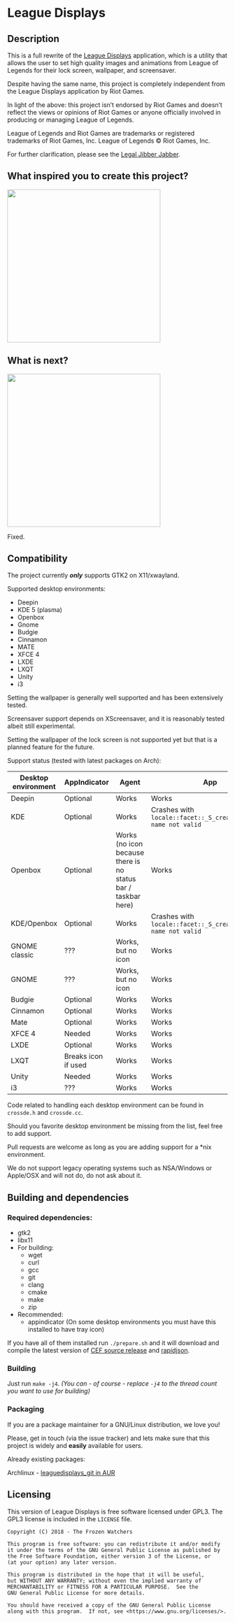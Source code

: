 # League Displays

## Description

This is a full rewrite of the [League Displays](https://na.leagueoflegends.com/en/featured/league-displays) application, which is a utility that allows the user to set high quality images and animations from League of Legends for their lock screen, wallpaper, and screensaver.

Despite having the same name, this project is completely independent from the League Displays application by Riot Games.

In light of the above: this project isn’t endorsed by Riot Games and doesn’t reflect the views or opinions of Riot Games or anyone officially involved in producing or managing League of Legends.

League of Legends and Riot Games are trademarks or registered trademarks of Riot Games, Inc. League of Legends © Riot Games, Inc.

For further clarification, please see the [Legal Jibber Jabber](https://www.riotgames.com/en/legal). 

## What inspired you to create this project?

<img src="https://i.imgur.com/VbqbvRa.gif" width="350px">

## What is next?

<img src="https://i.imgur.com/bRZmabH.jpg" width="350px">

Fixed.

## Compatibility

The project currently ***only*** supports GTK2 on X11/xwayland.

Supported desktop environments:

 * Deepin
 * KDE 5 (plasma)
 * Openbox
 * Gnome
 * Budgie
 * Cinnamon
 * MATE
 * XFCE 4
 * LXDE
 * LXQT
 * Unity
 * i3

Setting the wallpaper is generally well supported and has been extensively tested.

Screensaver support depends on XScreensaver, and it is reasonably tested albeit still experimental.

Setting the wallpaper of the lock screen is not supported yet but that is a planned feature for the future.

Support status (tested with latest packages on Arch):

| Desktop environment | AppIndicator | Agent | App | Screensaver |
|---------------------|----------------------|-------|-----|-------------|
| Deepin        | Optional | Works | Works | Works |
| KDE           | Optional | Works | Crashes with `locale::facet::_S_create_c_locale name not valid` | Works |
| Openbox       | Optional | Works (no icon because there is no status bar / taskbar here) | Works | Works |
| KDE/Openbox   | Optional | Works | Crashes with `locale::facet::_S_create_c_locale name not valid` | Works |
| GNOME classic | ??? | Works, but no icon | Works | Works |
| GNOME         | ??? | Works, but no icon | Works | Works |
| Budgie        | Optional | Works | Works | Works |
| Cinnamon      | Optional | Works | Works | Works |
| Mate          | Optional | Works | Works | Works |
| XFCE 4        | Needed | Works | Works | Works |
| LXDE          | Optional | Works | Works | Works |
| LXQT          | Breaks icon if used | Works | Works | Works |
| Unity         | Needed | Works | Works | Works |
| i3            | ??? | Works | Works | Works |

Code related to handling each desktop environment can be found in `crossde.h` and `crossde.cc`.

Should you favorite desktop environment be missing from the list, feel free to add support.

Pull requests are welcome as long as you are adding support for a *nix environment.

We do not support legacy operating systems such as NSA/Windows or Apple/OSX and will not do, do not ask about it.

## Building and dependencies

### Required dependencies:

 * gtk2
 * libx11
 * For building:
   * wget
   * curl
   * gcc
   * git
   * clang
   * cmake
   * make
   * zip
 * Recommended:
   * appindicator (On some desktop environments you must have this installed to have tray icon)

If you have all of them installed run `./prepare.sh` and it will download and compile the latest version of [CEF source release](http://opensource.spotify.com/cefbuilds/index.html) and [rapidjson](https://github.com/Tencent/rapidjson).
<br>

### Building
Just run `make -j4`. _(You can - of course - replace `-j4` to the thread count you want to use for building)_

### Packaging

If you are a package maintainer for a GNU/Linux distribution, we love you!

Please, get in touch (via the issue tracker) and lets make sure that this project is widely and **easily** available for users.

Already existing packages:

Archlinux - [leaguedisplays_git in AUR](https://aur.archlinux.org/packages/leaguedisplays-git/)

## Licensing

This version of League Displays is free software licensed under GPL3.
The GPL3 license is included in the `LICENSE` file.

    Copyright (C) 2018 - The Frozen Watchers

    This program is free software: you can redistribute it and/or modify
    it under the terms of the GNU General Public License as published by
    the Free Software Foundation, either version 3 of the License, or
    (at your option) any later version.

    This program is distributed in the hope that it will be useful,
    but WITHOUT ANY WARRANTY; without even the implied warranty of
    MERCHANTABILITY or FITNESS FOR A PARTICULAR PURPOSE.  See the
    GNU General Public License for more details.

    You should have received a copy of the GNU General Public License
    along with this program.  If not, see <https://www.gnu.org/licenses/>.

